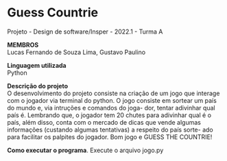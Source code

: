 # Guess Countrie

Projeto - Design de software/Insper - 2022.1 - Turma A

**MEMBROS**  
Lucas Fernando de Souza Lima, Gustavo Paulino

**Linguagem utilizada**  
Python

**Descrição do projeto**  
    O desenvolvimento do projeto consiste na criação de um jogo que
interage com o jogador via terminal do python. O jogo consiste
em sortear um país do mundo e, via intruções e comandos do joga-
dor, tentar adivinhar qual país é.
    Lembrando que, o jogador tem 20 chutes para adivinhar qual é o
país, além disso, conta com o mercado de dicas que vende algumas
informações (custando algumas tentativas) a respeito do país sorte-
ado para facilitar os palpites do jogador.
    Bom jogo e GUESS THE COUNTRIE!

**Como executar o programa**. 
Execute o arquivo jogo.py
